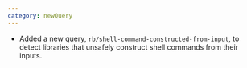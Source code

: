 ```yaml
---
category: newQuery
---
```

* Added a new query, `rb/shell-command-constructed-from-input`, to detect libraries that unsafely construct shell commands from their inputs.
